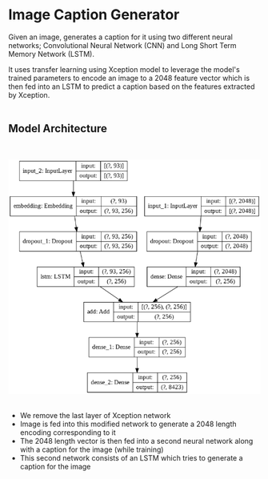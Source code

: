 # Image Caption Generator
 
Given an image, generates a caption for it using two different neural networks; Convolutional Neural Network (CNN) and Long Short Term Memory Network (LSTM).

It uses transfer learning using Xception model to leverage the model's trained parameters to encode an image to a 2048 feature vector which is then fed into an LSTM to predict a caption based on the features extracted by Xception.
<br /><br />

## Model Architecture
<br />

<img src="model_plot.png"></img>
<br /><br />

- We remove the last layer of Xception network
- Image is fed into this modified network to generate a 2048 length encoding corresponding to it
- The 2048 length vector is then fed into a second neural network along with a caption for the image (while training)
- This second network consists of an LSTM which tries to generate a caption for the image

